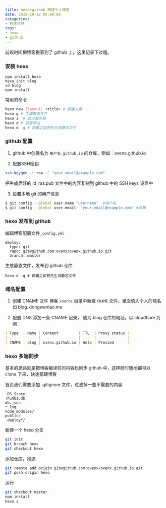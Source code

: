 ```yaml
---
title: hexo+github 搭建个人博客
date: 2019-10-12 08:00:00
categories:
- 程序世界
tags:
- hexo
- github
---
```


前段时间把博客搬家到了 github 上，这里记录下过程。

### 安装 hexo
```
npm install hexo
hexo init blog
cd blog
npm install
```

常用的命令
```bash
hexo new [layout] <title> # 新建文章
hexo g # 生成静态文件
hexo s  # 启动服务器
hexo d # 部署网站
hexo d -g # 部署之前预先生成静态文件
```

### github 配置

1. github 中创建名为 `用户名.github.io` 的仓库，例如：ovenx.github.io

2. 配置SSH密钥
```bash
ssh-keygen -t rsa -C "your_email@example.com"
```
把生成后好的 id_ras.pub 文件中的内容复制到 github 中的 SSH keys 设置中

3. 设置本地 git 的用户信息
```bash
$ git config --global user.name "username"  #用户名
$ git config --global user.email  "your_email@example.com" #邮箱
```

### hexo 发布到 github 
编辑博客配置文件`_config.yml`

```
deploy:
  type: git
  repo: git@github.com:ovenx/ovenx.github.io.git
  branch: master
```
生成静态文件，发布到 github 仓库
```
hexo d -g # 部署之前预先生成静态文件
```

### 域名配置
1. 创建 CNAME 文件
博客 `source` 目录中新建 `CNAME` 文件，里面填入个人的域名如 blog.xiongwentao.me

2. 配置 DNS
添加一条 CNAME 记录， 值为 blog 仓库的地址，以 cloudflare 为例：
```markdown
| Type  | Name | Content         | TTL  | Proxy status |
| ----- | ---- | --------------- | ---- | ------------ |
| CNAME | blog | ovenx.github.io | Auto | Proxied      |
```

### hexo 多端同步
基本的思路就是把博客编译前的内容也同步 github 中，这样随时随地都可以 clone 下来，快速搭建博客

首页我们需要添加 .gitignore 文件，过滤掉一些不需要的内容
```
.DS_Store
Thumbs.db
db.json
*.log
node_modules/
public/
.deploy*/
```

新建一个 hexo 分支
```bash
git init
git branch hexo  
git checkout hexo  
```

添加仓库，推送
```bash
git remote add origin git@github.com:ovenx/ovenx.github.io.git 
git push origin hexo  
```

运行
```bash
git checkout master
npm install
hexo s
```